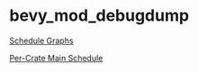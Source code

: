 # bevy_mod_debugdump

[Schedule Graphs](./docs/README.md)

[Per-Crate Main Schedule](./docs/by-crate/README.md)